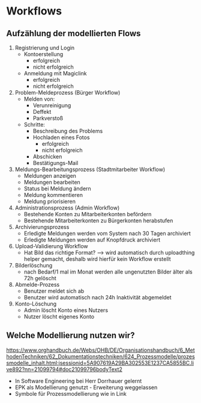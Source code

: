 # Workflows
## Aufzählung der modellierten Flows
1. Registrierung und Login
    - Kontoerstellung
        - erfolgreich
        - nicht erfolgreich
    - Anmeldung mit Magiclink
        - erfolgreich
        - nicht erfolgreich
2. Problem-Meldeprozess (Bürger Workflow)
    - Melden von:
        - Verunreinigung
        - Deffekt
        - Parkverstoß
    - Schritte:
        - Beschreibung des Problems
        - Hochladen eines Fotos
            - erfolgreich
            - nicht erfolgreich
        - Abschicken
        - Bestätigungs-Mail
3. Meldungs-Bearbeitungsprozess (Stadtmitarbeiter Workflow)
    - Meldungen anzeigen
    - Meldungen bearbeiten
    - Status bei Meldung ändern
    - Meldung kommentieren
    - Meldung priorisieren
4. Administrationsprozess (Admin Workflow)
    - Bestehende Konten zu Mitarbeiterkonten befördern
    - Bestehende Mitarbeiterkonten zu Bürgerkonten herabstufen
5. Archivierungsprozess
    - Erledigte Meldungen werden vom System nach 30 Tagen archiviert
    - Erledigte Meldungen werden auf Knopfdruck archiviert
6. Upload-Validierung Workflow
    - Hat Bild das richtige Format?
    --> wird automatisch durch uploadthing helper gemacht, deshalb wird hierfür kein Workflow erstellt
7. Bilderlöschung
    - nach Bedarf/1 mal im Monat werden alle ungenutzten Bilder älter als 72h gelöscht
8. Abmelde-Prozess
    - Benutzer meldet sich ab
    - Benutzer wird automatisch nach 24h Inaktivität abgemeldet
9. Konto-Löschung
    - Admin löscht Konto eines Nutzers
    - Nutzer löscht eigenes Konto

## Welche Modellierung nutzen wir?
https://www.orghandbuch.de/Webs/OHB/DE/Organisationshandbuch/6_MethodenTechniken/62_Dokumentationstechniken/624_Prozessmodelle/prozessmodelle_inhalt.html;jsessionid=5A907619A29BA302553E1237CA5855BC.live892?nn=21099794#doc21099796bodyText2

- In Software Engineering bei Herr Dorrhauer gelernt
- EPK als Modellierung genutzt - Erweiterung weggelassen
- Symbole für Prozessmodellierung wie in Link